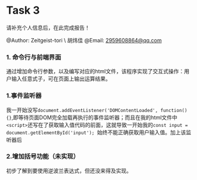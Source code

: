 # Task 3

请补充个人信息后，在此完成报告！

@Author:  Zeitgeist-tori \ 胡炜佳
@Email: 2959608864@qq.com

### 1. 命令行与前端界面
通过增加命令行参数，以及编写对应的html文件，该程序实现了交互式操作：用户输入任意式子，可在页面上输出运算结果。

### 1.事件监听器
我一开始没写`document.addEventListener('DOMContentLoaded', function() {}`,即等待页面DOM完全加载再执行的事件监听器；而且在我的html文件中`<script>`还写在了获取输入值代码的前面，这就导致一开始我的`const input = document.getElementById('input'); `始终不能正确获取用户输入值。加上该监听器后

### 2.增加括号功能（未实现）
初步了解到要使用逆波兰表达式，但还没来得及实现。

